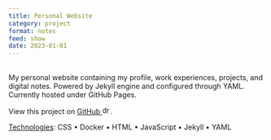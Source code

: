 ```yaml
---
title: Personal Website
category: project
format: notes
feed: show
date: 2023-01-01
---
```


\
My personal website containing my profile, work experiences, projects, and digital notes. Powered by Jekyll engine and configured through YAML. Currently hosted under GitHub Pages.

View this project on [GitHub <img src="../../assets/img/github-icon.svg./assets/img/github-icon.svg" alt="drawing" width="16"/>](https://github.com/yhouyang02/yhouyang02.github.io).

<u>Technologies</u>: CSS • Docker • HTML • JavaScript • Jekyll • YAML
